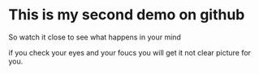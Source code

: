 # This is my second demo on github


So watch it close to see what happens in your mind

if you check your eyes and your foucs you will get it not clear picture for you.
